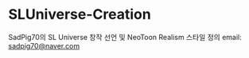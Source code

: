 # SLUniverse-Creation
SadPig70의 SL Universe 창작 선언 및 NeoToon Realism 스타일 정의
email: sadpig70@naver.com
